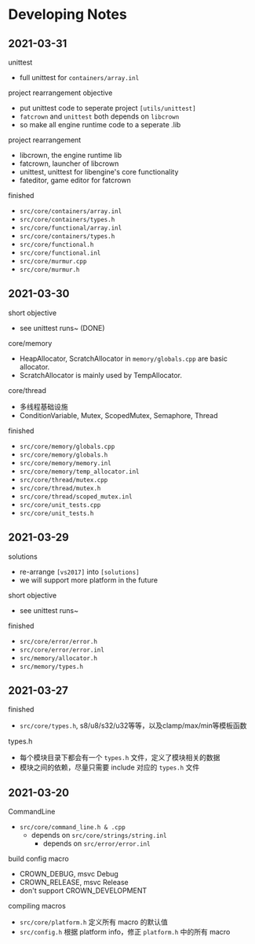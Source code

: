 # Developing Notes


## 2021-03-31

unittest

* full unittest for `containers/array.inl`

project rearrangement objective

* put unittest code to seperate project `[utils/unittest]`
* `fatcrown` and `unittest` both depends on `libcrown`
* so make all engine runtime code to a seperate .lib

project rearrangement

* libcrown, the engine runtime lib
* fatcrown, launcher of libcrown
* unittest, unittest for libengine's core functionality
* fateditor, game editor for fatcrown

finished

* `src/core/containers/array.inl`
* `src/core/containers/types.h`
* `src/core/functional/array.inl`
* `src/core/containers/types.h`
* `src/core/functional.h`
* `src/core/functional.inl`
* `src/core/murmur.cpp`
* `src/core/murmur.h`


## 2021-03-30

short objective

* see unittest runs~ (DONE)

core/memory

* HeapAllocator, ScratchAllocator in `memory/globals.cpp` are basic allocator.
* ScratchAllocator is mainly used by TempAllocator.

core/thread

* 多线程基础设施
* ConditionVariable, Mutex, ScopedMutex, Semaphore, Thread

finished

* `src/core/memory/globals.cpp`
* `src/core/memory/globals.h`
* `src/core/memory/memory.inl`
* `src/core/memory/temp_allocator.inl`
* `src/core/thread/mutex.cpp`
* `src/core/thread/mutex.h`
* `src/core/thread/scoped_mutex.inl`
* `src/core/unit_tests.cpp`
* `src/core/unit_tests.h`


## 2021-03-29

solutions

* re-arrange `[vs2017]` into `[solutions]`
* we will support more platform in the future

short objective

* see unittest runs~

finished

* `src/core/error/error.h`
* `src/core/error/error.inl`
* `src/memory/allocator.h`
* `src/memory/types.h`


## 2021-03-27

finished

* `src/core/types.h`, s8/u8/s32/u32等等，以及clamp/max/min等模板函数

types.h

* 每个模块目录下都会有一个 `types.h` 文件，定义了模块相关的数据
* 模块之间的依赖，尽量只需要 include 对应的 `types.h` 文件


## 2021-03-20

CommandLine

* `src/core/command_line.h & .cpp`
  * depends on `src/core/strings/string.inl`
    * depends on `src/error/error.inl`

build config macro

* CROWN_DEBUG, msvc Debug
* CROWN_RELEASE, msvc Release
* don't support CROWN_DEVELOPMENT

compiling macros

* `src/core/platform.h` 定义所有 macro 的默认值
* `src/config.h` 根据 platform info，修正 `platform.h` 中的所有 macro
